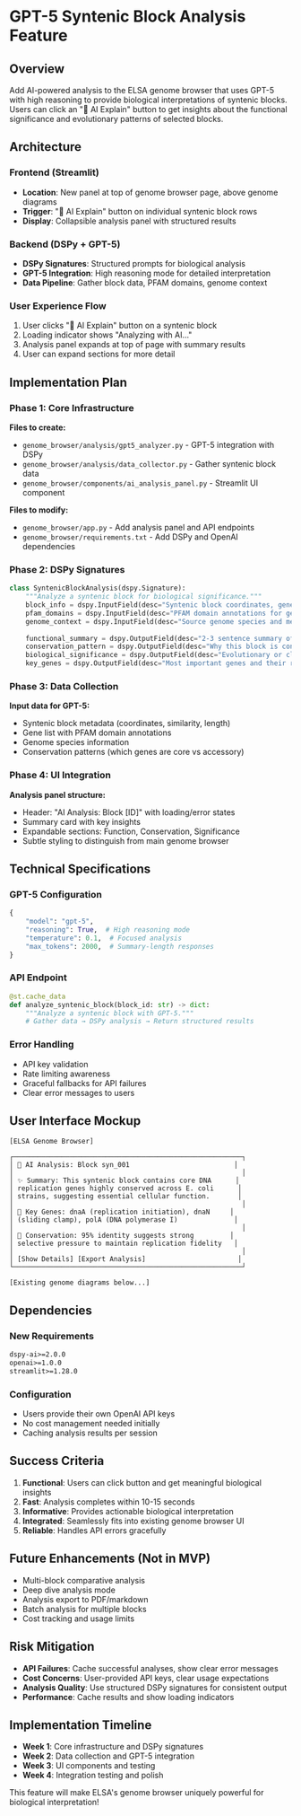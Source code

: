 # GPT-5 Syntenic Block Analysis Feature

## Overview

Add AI-powered analysis to the ELSA genome browser that uses GPT-5 with high reasoning to provide biological interpretations of syntenic blocks. Users can click an "🧠 AI Explain" button to get insights about the functional significance and evolutionary patterns of selected blocks.

## Architecture

### Frontend (Streamlit)
- **Location**: New panel at top of genome browser page, above genome diagrams
- **Trigger**: "🧠 AI Explain" button on individual syntenic block rows
- **Display**: Collapsible analysis panel with structured results

### Backend (DSPy + GPT-5)
- **DSPy Signatures**: Structured prompts for biological analysis
- **GPT-5 Integration**: High reasoning mode for detailed interpretation
- **Data Pipeline**: Gather block data, PFAM domains, genome context

### User Experience Flow
1. User clicks "🧠 AI Explain" button on a syntenic block
2. Loading indicator shows "Analyzing with AI..."
3. Analysis panel expands at top of page with summary results
4. User can expand sections for more detail

## Implementation Plan

### Phase 1: Core Infrastructure
**Files to create:**
- `genome_browser/analysis/gpt5_analyzer.py` - GPT-5 integration with DSPy
- `genome_browser/analysis/data_collector.py` - Gather syntenic block data
- `genome_browser/components/ai_analysis_panel.py` - Streamlit UI component

**Files to modify:**
- `genome_browser/app.py` - Add analysis panel and API endpoints
- `genome_browser/requirements.txt` - Add DSPy and OpenAI dependencies

### Phase 2: DSPy Signatures
```python
class SyntenicBlockAnalysis(dspy.Signature):
    """Analyze a syntenic block for biological significance."""
    block_info = dspy.InputField(desc="Syntenic block coordinates, genes, similarity scores")
    pfam_domains = dspy.InputField(desc="PFAM domain annotations for genes in block")
    genome_context = dspy.InputField(desc="Source genome species and metadata")
    
    functional_summary = dspy.OutputField(desc="2-3 sentence summary of block function")
    conservation_pattern = dspy.OutputField(desc="Why this block is conserved across genomes")
    biological_significance = dspy.OutputField(desc="Evolutionary or clinical relevance")
    key_genes = dspy.OutputField(desc="Most important genes and their roles")
```

### Phase 3: Data Collection
**Input data for GPT-5:**
- Syntenic block metadata (coordinates, similarity, length)
- Gene list with PFAM domain annotations
- Genome species information
- Conservation patterns (which genes are core vs accessory)

### Phase 4: UI Integration
**Analysis panel structure:**
- Header: "AI Analysis: Block [ID]" with loading/error states
- Summary card with key insights
- Expandable sections: Function, Conservation, Significance
- Subtle styling to distinguish from main genome browser

## Technical Specifications

### GPT-5 Configuration
```python
{
    "model": "gpt-5",
    "reasoning": True,  # High reasoning mode
    "temperature": 0.1,  # Focused analysis
    "max_tokens": 2000,  # Summary-length responses
}
```

### API Endpoint
```python
@st.cache_data
def analyze_syntenic_block(block_id: str) -> dict:
    """Analyze a syntenic block with GPT-5."""
    # Gather data → DSPy analysis → Return structured results
```

### Error Handling
- API key validation
- Rate limiting awareness
- Graceful fallbacks for API failures
- Clear error messages to users

## User Interface Mockup

```
[ELSA Genome Browser]

┌─────────────────────────────────────────────────────────┐
│ 🧠 AI Analysis: Block syn_001                          │
│                                                         │
│ ✨ Summary: This syntenic block contains core DNA      │
│ replication genes highly conserved across E. coli      │
│ strains, suggesting essential cellular function.       │
│                                                         │
│ 🔬 Key Genes: dnaA (replication initiation), dnaN     │
│ (sliding clamp), polA (DNA polymerase I)              │
│                                                         │
│ 🧬 Conservation: 95% identity suggests strong         │
│ selective pressure to maintain replication fidelity   │
│                                                         │
│ [Show Details] [Export Analysis]                       │
└─────────────────────────────────────────────────────────┘

[Existing genome diagrams below...]
```

## Dependencies

### New Requirements
```txt
dspy-ai>=2.0.0
openai>=1.0.0
streamlit>=1.28.0
```

### Configuration
- Users provide their own OpenAI API keys
- No cost management needed initially
- Caching analysis results per session

## Success Criteria

1. **Functional**: Users can click button and get meaningful biological insights
2. **Fast**: Analysis completes within 10-15 seconds
3. **Informative**: Provides actionable biological interpretation
4. **Integrated**: Seamlessly fits into existing genome browser UI
5. **Reliable**: Handles API errors gracefully

## Future Enhancements (Not in MVP)

- Multi-block comparative analysis
- Deep dive analysis mode
- Analysis export to PDF/markdown
- Batch analysis for multiple blocks
- Cost tracking and usage limits

## Risk Mitigation

- **API Failures**: Cache successful analyses, show clear error messages
- **Cost Concerns**: User-provided API keys, clear usage expectations
- **Analysis Quality**: Use structured DSPy signatures for consistent output
- **Performance**: Cache results and show loading indicators

## Implementation Timeline

- **Week 1**: Core infrastructure and DSPy signatures
- **Week 2**: Data collection and GPT-5 integration  
- **Week 3**: UI components and testing
- **Week 4**: Integration testing and polish

This feature will make ELSA's genome browser uniquely powerful for biological interpretation!